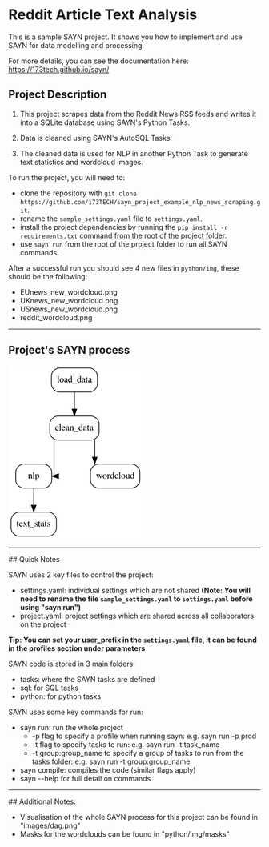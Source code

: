# Reddit Article Text Analysis

This is a sample SAYN project. It shows you how to implement and use SAYN for data modelling and processing.

For more details, you can see the documentation here: https://173tech.github.io/sayn/


## Project Description

 1. This project scrapes data from the Reddit News RSS feeds and writes it into a SQLite database using SAYN's Python Tasks.

 2. Data is cleaned using SAYN's AutoSQL Tasks.

 3. The cleaned data is used for NLP in another Python Task to generate text statistics and wordcloud images.

 To run the project, you will need to:

 - clone the repository with `git clone https://github.com/173TECH/sayn_project_example_nlp_news_scraping.git`.
 - rename the `sample_settings.yaml` file to `settings.yaml`.
 - install the project dependencies by running the `pip install -r requirements.txt` command from the root of the project folder.
 - use `sayn run` from the root of the project folder to run all SAYN commands.

 After a successful run you should see 4 new files in `python/img`, these should be the following:

 - EUnews_new_wordcloud.png
 - UKnews_new_wordcloud.png
 - USnews_new_wordcloud.png
 - reddit_wordcloud.png

---

## Project's SAYN process

 ![Visualisation of this project's SAYN process](/images/dag.png)


----

## Quick Notes

SAYN uses 2 key files to control the project:
  - settings.yaml: individual settings which are not shared **(Note: You will need to rename the file `sample_settings.yaml` to `settings.yaml` before using "sayn run")**
  - project.yaml: project settings which are shared across all collaborators on the project

**Tip: You can set your user_prefix in the `settings.yaml` file, it can be found in the profiles section under parameters**

SAYN code is stored in 3 main folders:
  - tasks: where the SAYN tasks are defined
  - sql: for SQL tasks
  - python: for python tasks

SAYN uses some key commands for run:
  - sayn run: run the whole project
    - -p flag to specify a profile when running sayn: e.g. sayn run -p prod
    - -t flag to specify tasks to run: e.g. sayn run -t task_name
    - -t group:group_name to specify a group of tasks to run from the tasks folder: e.g. sayn run -t group:group_name
  - sayn compile: compiles the code (similar flags apply)
  - sayn --help for full detail on commands

---
## Additional Notes:

- Visualisation of the whole SAYN process for this project can be found in "images/dag.png"
- Masks for the wordclouds can be found in "python/img/masks"
